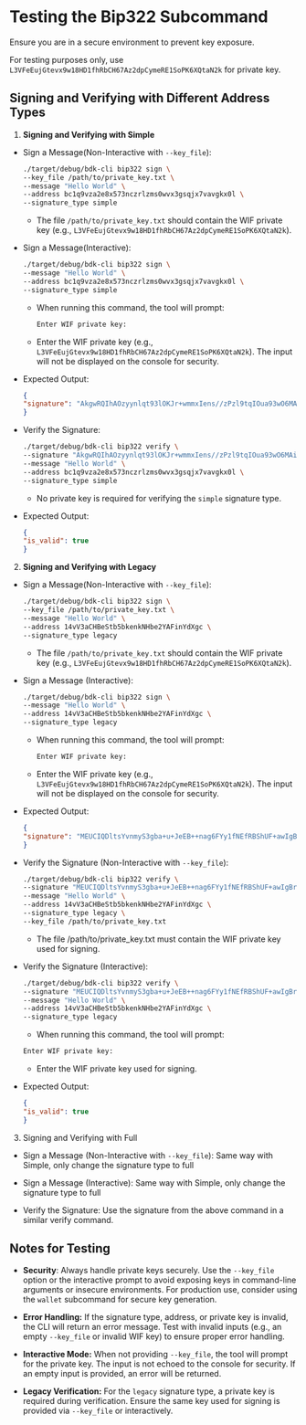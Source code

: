 # Testing the Bip322 Subcommand

Ensure you are in a secure environment to prevent key exposure.

For testing purposes only, use `L3VFeEujGtevx9w18HD1fhRbCH67Az2dpCymeRE1SoPK6XQtaN2k` for private key.

## Signing and Verifying with Different Address Types
1. **Signing and Verifying with Simple**
- Sign a Message(Non-Interactive with `--key_file`):
    ```bash
    ./target/debug/bdk-cli bip322 sign \
    --key_file /path/to/private_key.txt \
    --message "Hello World" \
    --address bc1q9vza2e8x573nczrlzms0wvx3gsqjx7vavgkx0l \
    --signature_type simple
    ```

    - The file `/path/to/private_key.txt` should contain the WIF private key (e.g., `L3VFeEujGtevx9w18HD1fhRbCH67Az2dpCymeRE1SoPK6XQtaN2k`).


- Sign a Message(Interactive):
    ```bash
    ./target/debug/bdk-cli bip322 sign \
    --message "Hello World" \
    --address bc1q9vza2e8x573nczrlzms0wvx3gsqjx7vavgkx0l \
    --signature_type simple
    ```

    - When running this command, the tool will prompt:
        ```bash
        Enter WIF private key:
        ```
    - Enter the WIF private key (e.g., `L3VFeEujGtevx9w18HD1fhRbCH67Az2dpCymeRE1SoPK6XQtaN2k`). The input will not be displayed on the console for security.

- Expected Output:
    ```json
    {
    "signature": "AkgwRQIhAOzyynlqt93lOKJr+wmmxIens//zPzl9tqIOua93wO6MAiBi5n5EyAcPScOjf1lAqIUIQtr3zKNeavYabHyR8eGhowEhAsfxIAMZZEKUPYWI4BruhAQjzFT8FSFSajuFwrDL1Yhy"
    }
    ```
- Verify the Signature:
    ```bash
    ./target/debug/bdk-cli bip322 verify \
    --signature "AkgwRQIhAOzyynlqt93lOKJr+wmmxIens//zPzl9tqIOua93wO6MAiBi5n5EyAcPScOjf1lAqIUIQtr3zKNeavYabHyR8eGhowEhAsfxIAMZZEKUPYWI4BruhAQjzFT8FSFSajuFwrDL1Yhy" \
    --message "Hello World" \
    --address bc1q9vza2e8x573nczrlzms0wvx3gsqjx7vavgkx0l \
    --signature_type simple
    ```

    - No private key is required for verifying the `simple` signature type.

- Expected Output:
    ```json
    {
    "is_valid": true
    }
    ```

2. **Signing and Verifying with Legacy**
- Sign a Message(Non-Interactive with `--key_file`):
    ```bash
    ./target/debug/bdk-cli bip322 sign \
    --key_file /path/to/private_key.txt \
    --message "Hello World" \
    --address 14vV3aCHBeStb5bkenkNHbe2YAFinYdXgc \
    --signature_type legacy
    ```
    - The file `/path/to/private_key.txt` should contain the WIF private key (e.g., `L3VFeEujGtevx9w18HD1fhRbCH67Az2dpCymeRE1SoPK6XQtaN2k`).

- Sign a Message (Interactive):
    ```bash
    ./target/debug/bdk-cli bip322 sign \
    --message "Hello World" \
    --address 14vV3aCHBeStb5bkenkNHbe2YAFinYdXgc \
    --signature_type legacy
    ```

    - When running this command, the tool will prompt:
        ```bash
        Enter WIF private key:
        ```
    - Enter the WIF private key (e.g., `L3VFeEujGtevx9w18HD1fhRbCH67Az2dpCymeRE1SoPK6XQtaN2k`). The input will not be displayed on the console for security.


- Expected Output:
    ```json
    {
    "signature": "MEUCIQDltsYvnmyS3gba+u+JeEB++nag6FYy1fNEfRBShUF+awIgBrlCXPIZaYs8Yuayg0ZqjyiCbLy9pzZIS7JWT65/nsUB"
    }
    ```
- Verify the Signature (Non-Interactive with `--key_file`):
    ```bash
    ./target/debug/bdk-cli bip322 verify \
    --signature "MEUCIQDltsYvnmyS3gba+u+JeEB++nag6FYy1fNEfRBShUF+awIgBrlCXPIZaYs8Yuayg0ZqjyiCbLy9pzZIS7JWT65/nsUB" \
    --message "Hello World" \
    --address 14vV3aCHBeStb5bkenkNHbe2YAFinYdXgc \
    --signature_type legacy \
    --key_file /path/to/private_key.txt
    ```

    - The file /path/to/private_key.txt must contain the WIF private key used for signing.

- Verify the Signature (Interactive):
    ```bash
    ./target/debug/bdk-cli bip322 verify \
    --signature "MEUCIQDltsYvnmyS3gba+u+JeEB++nag6FYy1fNEfRBShUF+awIgBrlCXPIZaYs8Yuayg0ZqjyiCbLy9pzZIS7JWT65/nsUB" \
    --message "Hello World" \
    --address 14vV3aCHBeStb5bkenkNHbe2YAFinYdXgc \
    --signature_type legacy
    ```
    - When running this command, the tool will prompt:
    ```bash
    Enter WIF private key:
    ```
    - Enter the WIF private key used for signing.

- Expected Output:
    ```json
    {
    "is_valid": true
    }
    ```

3. Signing and Verifying with Full
- Sign a Message (Non-Interactive with `--key_file`):
    Same way with Simple, only change the signature type to full

- Sign a Message (Interactive):
    Same way with Simple, only change the signature type to full

- Verify the Signature:
Use the signature from the above command in a similar verify command.

## Notes for Testing
- **Security**: Always handle private keys securely. Use the `--key_file` option or the interactive prompt to avoid exposing keys in command-line arguments or insecure environments. For production use, consider using the `wallet` subcommand for secure key generation.

- **Error Handling:** If the signature type, address, or private key is invalid, the CLI will return an error message. Test with invalid inputs (e.g., an empty `--key_file` or invalid WIF key) to ensure proper error handling.

- **Interactive Mode:** When not providing `--key_file`, the tool will prompt for the private key. The input is not echoed to the console for security. If an empty input is provided, an error will be returned.

- **Legacy Verification:** For the `legacy` signature type, a private key is required during verification. Ensure the same key used for signing is provided via `--key_file` or interactively.


